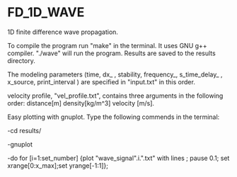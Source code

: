# FD_1D_WAVE
1D finite difference wave propagation. 

To compile the program run "make" in the terminal. It uses GNU g++ compiler. 
"./wave" will run the program. Results are saved to the results directory. 

The modeling parameters (time, dx_ , stability, frequency_, s_time_delay_ ,  x_source, print_interval ) are specified in "input.txt" in this order.

velocity profile, "vel_profile.txt", contains three arguments in the following order: distance[m]	density[kg/m^3]		velocity [m/s].	 
 

Easy plotting with gnuplot. Type the following commends in the terminal:

-cd results/	

-gnuplot		

-do for [i=1:set_number] {plot  "wave_signal".i.".txt" with lines ; pause 0.1; set xrange[0:x_max];set yrange[-1:1]};


